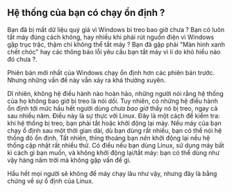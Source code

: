 



<h2>Hệ thống của bạn có chạy ổn định ?</h2>

Bạn đã bị mất dữ liệu quý giá vì Windows bi treo bao giờ chưa ? Bạn có luôn tắt máy đúng 
cách không, hay nhiều khi phải rút nguồn điện vì Windows gặp trục trặc, thậm chí không thể 
tắt máy ? Bạn đã gặp phải "Màn hình xanh chết chóc" hay các thông báo lỗi yêu cầu bạn tắt 
máy vì lí do khó hiểu nào đó chưa ?.

Phiên bản mới nhất của Windows chạy ổn định hơn các phiên bản trước. Nhưng những vấn 
đề này vẫn xảy ra khá thường xuyên.

Dĩ nhiên, không hệ điều hành nào hoàn hảo, những người nói rằng hệ thống của họ 
không bao giờ bị treo là nói dối. Tuy nhiên, có những hệ điều hành ổn định tới mức 
hầu hết người dùng <i>chưa bao giờ</i> thấy nó bị treo, ngay cả sau nhiều năm. Điều này 
là sự thực với Linux. Đây là một cách để kiểm tra: khi hệ thống bị treo, bạn phải tắt hoặc 
khởi động lại máy. Nếu máy của bạn chạy ổ định sau một thời gian dài, dù bạn dùng rất 
nhiều, bạn có thể nói hệ thống đó ổn định. Tất nhiên, thỉng thoảng bạn <i>nên</i> khởi động 
lại nếu hệ thống cập nhật rất nhiều thứ. Có điều nếu bạn dùng Linux, sử dụng máy bất kì cách 
gì bạn muốn, và không khởi động lại/tắt máy: bạn có thể dùng như vậy hàng năm trời mà không 
gặp vấn đề gì.

Hầu hết mọi người sẽ không để máy chạy lâu như vậy, nhưng đây là bằng chứng về 
sự ổ định của Linux.




